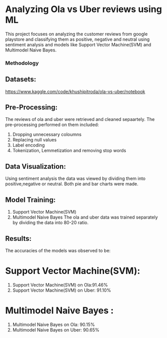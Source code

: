 # Analyzing Ola vs Uber reviews using ML
This project focuses on analyzing the customer reviews from google playstore and classifying them as positive, negative and neutral using sentiment analysis and models like Support Vector Machine(SVM) and Multimodel Naive Bayes.

### Methodology
## Datasets:
https://www.kaggle.com/code/khushipitroda/ola-vs-uber/notebook

## Pre-Processing:
The reviews of ola and uber were retrieved and cleaned sepaartely. The pre-processing performed on them included:
1. Dropping unnecessary coloumns
2. Replacing null values
3. Label encoding
4. Tokenization, Lemmetization and removing stop words

## Data Visualization:
Using sentiment analysis the data was viewed by dividing them into positive,negative or neutral. Both pie and bar charts were made.

## Model Training:
1. Support Vector Machine(SVM)
2. Multimodel Naive Bayes
The ola and uber data was trained separately by dividing the data into 80-20 ratio.

## Results:
The accuracies of the models was observed to be:
# Support Vector Machine(SVM):
1. Support Vector Machine(SVM) on Ola:91.46%
2. Support Vector Machine(SVM) on Uber: 91.10%

# Multimodel Naive Bayes :
1. Multimodel Naive Bayes on Ola: 90.15%
2. Multimodel Naive Bayes on Uber: 90.65%
   
